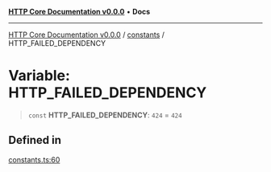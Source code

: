 [**HTTP Core Documentation v0.0.0**](../../README.md) • **Docs**

***

[HTTP Core Documentation v0.0.0](../../modules.md) / [constants](../README.md) / HTTP\_FAILED\_DEPENDENCY

# Variable: HTTP\_FAILED\_DEPENDENCY

> `const` **HTTP\_FAILED\_DEPENDENCY**: `424` = `424`

## Defined in

[constants.ts:60](https://github.com/stonemjs/http-core/blob/6c1adf9f449733e34ff7f08818342bd019b968a7/src/constants.ts#L60)
